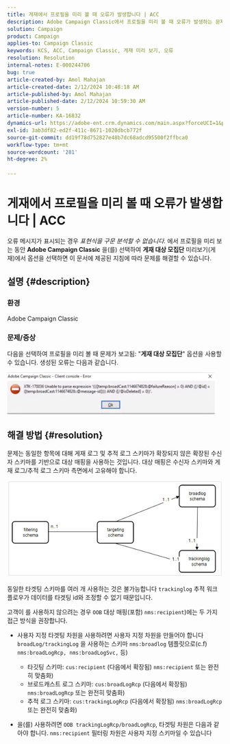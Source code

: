 ```yaml
---
title: 게재에서 프로필을 미리 볼 때 오류가 발생합니다 | ACC
description: Adobe Campaign Classic에서 프로필을 미리 볼 때 오류가 발생하는 문제를 해결하는 방법을 알아봅니다.
solution: Campaign
product: Campaign
applies-to: Campaign Classic
keywords: KCS, ACC, Campaign Classic, 게재 미리 보기, 오류
resolution: Resolution
internal-notes: E-000244706
bug: true
article-created-by: Amol Mahajan
article-created-date: 2/12/2024 10:48:18 AM
article-published-by: Amol Mahajan
article-published-date: 2/12/2024 10:59:30 AM
version-number: 5
article-number: KA-16832
dynamics-url: https://adobe-ent.crm.dynamics.com/main.aspx?forceUCI=1&pagetype=entityrecord&etn=knowledgearticle&id=75da0239-94c9-ee11-9079-6045bd006b4b
exl-id: 3ab3df82-ed2f-411c-8671-1020dbcb772f
source-git-commit: dd19f78d752827e48b7dc68adcd95500f2ffbca0
workflow-type: tm+mt
source-wordcount: '281'
ht-degree: 2%

---
```


# 게재에서 프로필을 미리 볼 때 오류가 발생합니다 | ACC


오류 메시지가 표시되는 경우 *표현식을 구문 분석할 수 없습니다.* 에서 프로필을 미리 보는 동안 <b>Adobe Campaign Classic</b> 을(를) 선택하여 <b>게재 대상 모집단</b> 미리보기(게재)에서 옵션을 선택하면 이 문서에 제공된 지침에 따라 문제를 해결할 수 있습니다.

## 설명 {#description}


### <b>환경</b>

Adobe Campaign Classic



### <b>문제/증상</b>

다음을 선택하여 프로필을 미리 볼 때 문제가 보고됨: &quot;<b>게재 대상 모집단</b>&quot; 옵션을 사용할 수 있습니다. 생성된 오류는 다음과 같습니다.

![](assets/___82da0239-94c9-ee11-9079-6045bd006b4b___.jpeg)




## 해결 방법 {#resolution}


문제는 동일한 항목에 대해 게재 로그 및 추적 로그 스키마가 확장되지 않은 확장된 수신자 스키마를 기반으로 대상 매핑을 사용하는 것입니다. 대상 매핑은 수신자 스키마와 게재 로그/추적 로그 스키마 측면에서 고유해야 합니다.

![](assets/3ec555a6-30d1-ec11-a7b5-0022480a8d10.png)

동일한 타겟팅 스키마를 여러 개 사용하는 것은 불가능합니다 `trackinglog` 추적 워크플로우가 데이터를 타겟팅 id와 조정할 수 없기 때문입니다.

고객이 를 사용하지 않으려는 경우 `OOB` 대상 매핑(포함) `nms:recipient`)에는 두 가지 접근 방식을 권장합니다.

- 사용자 지정 타겟팅 차원을 사용하려면 사용자 지정 차원을 만들어야 합니다 `broadLog/trackingLog` 을 사용하는 스키마 `nms:broadlog` 템플릿으로(c.f) `nms:broadLogRcp, nms:broadLogSvc,` 등)

   - 타깃팅 스키마: `cus:recipient` (다음에서 확장됨) `nms:recipient` 또는 완전히 맞춤화)
   - 브로드캐스트 로그 스키마: `cus:broadLogRcp` (다음에서 확장됨) `nms:broadLogRcp` 또는 완전히 맞춤화)
   - 추적 로그 스키마: `cus:trackingLogRcp` (다음에서 확장됨) `nms:broadLogRcp` 또는 완전히 맞춤화)
- 을(를) 사용하려면 `OOB trackingLogRcp/broadLogRcp`, 타겟팅 차원은 다음과 같아야 합니다. `nms:recipient` 필터링 차원은 사용자 지정 스키마일 수 있습니다

